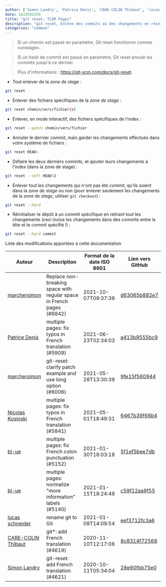 ```yaml
---
author: ['Simon Landry', 'Patrice Denis', 'CARE-COLIN Thibaut', 'lucas schneider', 'Nicolas Kosinski', 'bl-ue', 'marchersimon']
date: 1633592259
title: "git reset, TLDR Pages"
description: "git reset, Enlève des commits ou des changements en réinitialisant la tête Git à l'état spécifié."
categories: "common"
---
```

> Si un chemin est passé en paramètre, Git reset fonctionne comme «unstage».

> Si un hash de commit est passé en paramètre, Git reset annule les commits jusqu'à ce dernier.

> Plus d'informations : <https://git-scm.com/docs/git-reset>.

- Tout enlever de la *zone de stage* :

```bash
git reset
```

- Enlever des fichiers spécifiques de la *zone de stage* :

```bash
git reset chemin/vers/fichier(s)
```

- Enlever, en mode interactif, des fichiers spécifiques de l’index :

```bash
git reset --patch chemin/vers/fichier
```

- Annuler le dernier *commit*, mais garder les changements effectués dans votre système de fichiers :

```bash
git reset HEAD~
```

- Défaire les deux derniers *commits*, et ajouter leurs changements à l'index (dans la zone de stage) :

```bash
git reset --soft HEAD~2
```

- Enlever tout les changements qui n'ont pas été *commit*, qu'ils soient dans la *zone de stage* ou non (pour enlever seulement les changements de la *zone de stage*, utiliser `git checkout`) :

```bash
git reset --hard
```

- Réinitialiser le dépôt à un commit spécifique en retirant tout les changements (ceci inclus les changements dans des commits entre la *tête* et le *commit* spécifié !) :

```bash
git reset --hard commit
```
Liste des modifications apportées à cette documentation


Auteur | Description | Format de la date ISO 8601 | Lien vers GitHub
------|-----|-----|-----
[marchersimon](mailto:50295997+marchersimon@users.noreply.github.com) | Replace non-breaking space with regular space in French pages (#6842) | 2021-10-07T09:37:39 | [d63065b882e7](https://github.com/tldr-pages/tldr/commit/d63065b882e77c3d3361e76cfa7f28bf5415832e)
[Patrice Denis](mailto:patricedenis@users.noreply.github.com) | multiple pages: fix typos in French translation (#5909) | 2021-06-23T02:34:03 | [a413b9555bc9](https://github.com/tldr-pages/tldr/commit/a413b9555bc9f326904814ecf6dc4f1ba1dc1267)
[marchersimon](mailto:50295997+marchersimon@users.noreply.github.com) | git-reset: clarify patch example and use long option (#6006) | 2021-05-28T13:30:39 | [9fe15f560944](https://github.com/tldr-pages/tldr/commit/9fe15f560944e421629b70d2e1979f65a569036b)
[Nicolas Kosinski](mailto:nicokosi@yahoo.com) | multiple pages: fix typos in French translation (#5841) | 2021-05-01T18:49:31 | [6467b39f66b4](https://github.com/tldr-pages/tldr/commit/6467b39f66b40110a64d13af20f1a7ab27380fa9)
[bl-ue](mailto:54780737+bl-ue@users.noreply.github.com) | multiple pages: fix French colon punctuation (#5152) | 2021-01-30T18:03:18 | [5f1ef5bee7db](https://github.com/tldr-pages/tldr/commit/5f1ef5bee7dba1b2749d25e4d0a7be22c89cf8b4)
[bl-ue](mailto:54780737+bl-ue@users.noreply.github.com) | multiple pages: normalize "more information" labels (#5140) | 2021-01-15T18:24:49 | [c59f12aa9f55](https://github.com/tldr-pages/tldr/commit/c59f12aa9f55d85612ba22e4da86db293ff76977)
[lucas schneider](mailto:casdpa@gmail.com) | rename git to Git | 2021-01-08T14:09:54 | [eef3712fc3a6](https://github.com/tldr-pages/tldr/commit/eef3712fc3a6a3774384b2e4ed934583c8349d75)
[CARE-COLIN Thibaut](mailto:carecolin@gmail.com) | git*: add French translation (#4619) | 2020-11-10T12:17:06 | [8c8314f72568](https://github.com/tldr-pages/tldr/commit/8c8314f7256871ec042395d6eef6d77827cda04c)
[Simon Landry](mailto:landry_simon@pm.me) | git-reset: add French translation (#4621) | 2020-10-11T05:34:04 | [28e90fbb75e0](https://github.com/tldr-pages/tldr/commit/28e90fbb75e014a9743e31c00364fd4bfea1abe6)


